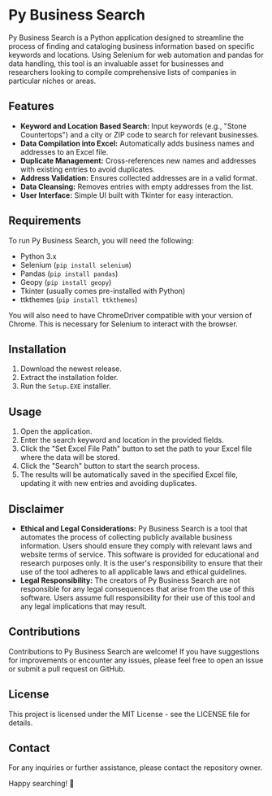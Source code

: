 # Py Business Search

Py Business Search is a Python application designed to streamline the process of finding and cataloging business information based on specific keywords and locations. Using Selenium for web automation and pandas for data handling, this tool is an invaluable asset for businesses and researchers looking to compile comprehensive lists of companies in particular niches or areas.

## Features

- **Keyword and Location Based Search:** Input keywords (e.g., "Stone Countertops") and a city or ZIP code to search for relevant businesses.
- **Data Compilation into Excel:** Automatically adds business names and addresses to an Excel file.
- **Duplicate Management:** Cross-references new names and addresses with existing entries to avoid duplicates.
- **Address Validation:** Ensures collected addresses are in a valid format.
- **Data Cleansing:** Removes entries with empty addresses from the list.
- **User Interface:** Simple UI built with Tkinter for easy interaction.

## Requirements

To run Py Business Search, you will need the following:

- Python 3.x
- Selenium (`pip install selenium`)
- Pandas (`pip install pandas`)
- Geopy (`pip install geopy`)
- Tkinter (usually comes pre-installed with Python)
- ttkthemes (`pip install ttkthemes`)

You will also need to have ChromeDriver compatible with your version of Chrome. This is necessary for Selenium to interact with the browser.

## Installation

1. Download the newest release.
2. Extract the installation folder.
3. Run the `Setup.EXE` installer.

## Usage

1. Open the application.
2. Enter the search keyword and location in the provided fields.
3. Click the "Set Excel File Path" button to set the path to your Excel file where the data will be stored.
4. Click the "Search" button to start the search process.
5. The results will be automatically saved in the specified Excel file, updating it with new entries and avoiding duplicates.

## Disclaimer

- **Ethical and Legal Considerations:** Py Business Search is a tool that automates the process of collecting publicly available business information. Users should ensure they comply with relevant laws and website terms of service. This software is provided for educational and research purposes only. It is the user's responsibility to ensure that their use of the tool adheres to all applicable laws and ethical guidelines.
- **Legal Responsibility:** The creators of Py Business Search are not responsible for any legal consequences that arise from the use of this software. Users assume full responsibility for their use of this tool and any legal implications that may result.

## Contributions

Contributions to Py Business Search are welcome! If you have suggestions for improvements or encounter any issues, please feel free to open an issue or submit a pull request on GitHub.

## License

This project is licensed under the MIT License - see the LICENSE file for details.

## Contact

For any inquiries or further assistance, please contact the repository owner.

Happy searching! 🚀
